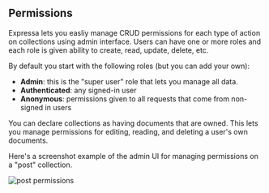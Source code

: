 ## Permissions

Expressa lets you easliy manage CRUD permissions for each type of action on collections using admin interface. Users can have one or more roles and each role is given ability to create, read, update, delete, etc.

By default you start with the following roles (but you can add your own):

 * **Admin**: this is the "super user" role that lets you manage all data.
 * **Authenticated**: any signed-in user
 * **Anonymous**: permissions given to all requests that come from non-signed in users

You can declare collections as having documents that are owned. This lets you manage permissions for editing, reading, and deleting a user's own documents.

Here's a screenshot example of the admin UI for managing permissions on a "post" collection.

![post permissions](https://cloud.githubusercontent.com/assets/406149/15307975/8c609530-1b95-11e6-9888-36a76a9a8248.png)